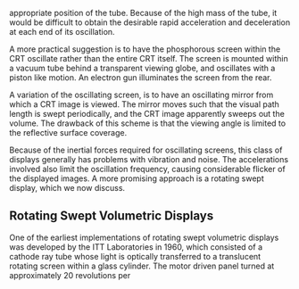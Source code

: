 appropriate position of the tube. Because of the high mass of the tube, it would be difficult to obtain the desirable rapid acceleration and deceleration at each end of its oscillation.

A more practical suggestion is to have the phosphorous screen within the CRT oscillate rather than the entire CRT itself. The screen is mounted within a vacuum tube behind a transparent viewing globe, and oscillates with a piston like motion. An electron gun illuminates the screen from the rear.

A variation of the oscillating screen, is to have an oscillating mirror from which a CRT image is viewed. The mirror moves such that the visual path length is swept periodically, and the CRT image apparently sweeps out the volume. The drawback of this scheme is that the viewing angle is limited to the reflective surface coverage.

Because of the inertial forces required for oscillating screens, this class of displays generally has problems with vibration and noise. The accelerations involved also limit the oscillation frequency, causing considerable flicker of the displayed images. A more promising approach is a rotating swept display, which we now discuss.

## Rotating Swept Volumetric Displays

One of the earliest implementations of rotating swept volumetric displays was developed by the ITT Laboratories in 1960, which consisted of a cathode ray tube whose light is optically transferred to a translucent rotating screen within a glass cylinder. The motor driven panel turned at approximately 20 revolutions per